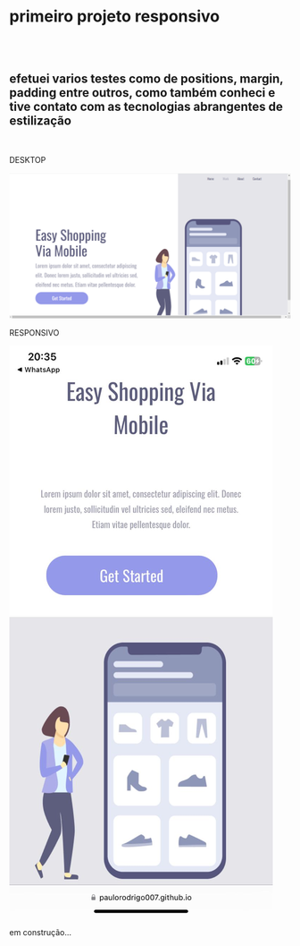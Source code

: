 <h1>primeiro projeto responsivo</h1>
<br>
<br>
<h2>efetuei varios testes como de positions, margin, padding entre outros, como também conheci e tive contato com as tecnologias abrangentes de estilização</h2>

<br>
<p>DESKTOP</p>
<img src="https://github.com/PauloRodrigo007/primeiro-projeto-responsivo/blob/main/assets/redmeproject.png?raw=true" />
<br>
<p>RESPONSIVO</p>
<img src="https://github.com/PauloRodrigo007/primeiro-projeto-responsivo/blob/main/assets/responsivoproject.jpg?raw=true" />
<br>
<p>em construção...</p>
